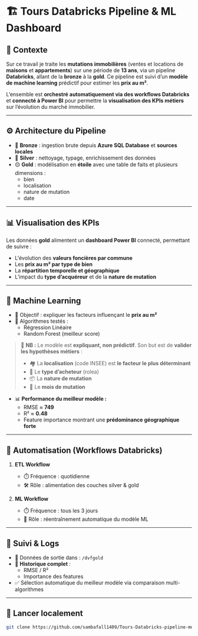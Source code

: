# 🏗️ Tours Databricks Pipeline & ML Dashboard

## 📌 Contexte
Sur ce travail je traite les **mutations immobilières** (ventes et locations de **maisons** et **appartements**) sur une période de **13 ans**, via un pipeline **Databricks**, allant de la **bronze** à la **gold**. Ce pipeline est suivi d’un **modèle de machine learning** prédictif pour estimer les **prix au m²**.

L’ensemble est **orchestré automatiquement via des workflows Databricks** et **connecté à Power BI** pour permettre la **visualisation des KPIs métiers** sur l’évolution du marché immobilier.

---

## ⚙️ Architecture du Pipeline

- 🔸 **Bronze** : ingestion brute depuis **Azure SQL Database** et **sources locales**
- 🔹 **Silver** : nettoyage, typage, enrichissement des données
- 🟡 **Gold** : modélisation en **étoile** avec une table de faits et plusieurs dimensions :
  - bien
  - localisation
  - nature de mutation
  - date

---

## 📊 Visualisation des KPIs

Les données **gold** alimentent un **dashboard Power BI** connecté, permettant de suivre :
- L'évolution des **valeurs foncières par commune**
- Les **prix au m² par type de bien**
- La **répartition temporelle et géographique**
- L’impact du **type d’acquéreur** et de la **nature de mutation**

---

## 🤖 Machine Learning

- 🎯 Objectif : expliquer les facteurs influençant le **prix au m²**
- 🧠 Algorithmes testés :
  - Régression Linéaire
  - Random Forest (meilleur score)

> 📌 **NB :** Le modèle est **expliquant, non prédictif**. Son but est de **valider les hypothèses métiers** :
> - 🏘️ La **localisation** (code INSEE) est **le facteur le plus déterminant**
> - 👥 Le **type d’acheteur** (rolea)
> - 📦 La **nature de mutation**
> - 📅 Le **mois de mutation**

- 📊 **Performance du meilleur modèle :**
  - RMSE ≈ **749**
  - R² ≈ **0.48**
  - Feature importance montrant une **prédominance géographique forte**

---

## 🔁 Automatisation (Workflows Databricks)

1. **ETL Workflow**  
   - ⏱️ Fréquence : quotidienne  
   - 🛠️ Rôle : alimentation des couches silver & gold

2. **ML Workflow**  
   - ⏱️ Fréquence : tous les 3 jours  
   - 🧠 Rôle : réentraînement automatique du modèle ML

---

## 🧪 Suivi & Logs

- 📁 Données de sortie dans : `/dvfgold`
- 📌 **Historique complet** :
  - RMSE / R²
  - Importance des features
- ✅ Sélection automatique du meilleur modèle via comparaison multi-algorithmes

---

## 🚀 Lancer localement

```bash
git clone https://github.com/sambafall1409/Tours-Databricks-pipeline-model-dashboard.git

